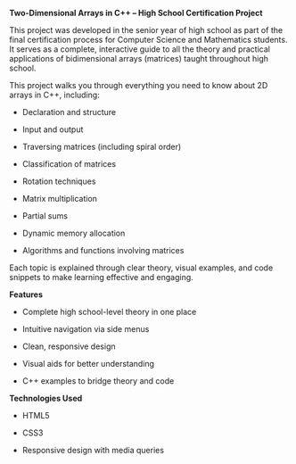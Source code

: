 **Two-Dimensional Arrays in C++ – High School Certification Project**

This project was developed in the senior year of high school as part of the final certification process for Computer Science and Mathematics students. It serves as a complete, interactive guide to all the theory and practical applications of bidimensional arrays (matrices) taught throughout high school.

This project walks you through everything you need to know about 2D arrays in C++, including:

- Declaration and structure

- Input and output

- Traversing matrices (including spiral order)

- Classification of matrices

- Rotation techniques

- Matrix multiplication

- Partial sums

- Dynamic memory allocation

- Algorithms and functions involving matrices

Each topic is explained through clear theory, visual examples, and code snippets to make learning effective and engaging.

**Features**

- Complete high school-level theory in one place

- Intuitive navigation via side menus

- Clean, responsive design

- Visual aids for better understanding

- C++ examples to bridge theory and code

**Technologies Used**

- HTML5

- CSS3

- Responsive design with media queries

